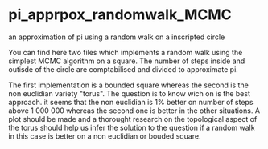 # pi_apprpox_randomwalk_MCMC
an approximation of pi using a random walk on a inscripted circle

You can find here two files which implements a random walk using the simplest MCMC algorithm on a square. 
The number of steps inside and outisde of the circle are comptabilised and divided to approximate pi.

The first implementation is a bounded square whereas the second is the non euclidian variety "torus". 
The question is to know wich on is the best approach. it seems that the non euclidian is 1% better
on number of steps above 1 000 000 whereas the second one is better in the other situations. 
A plot should be made and a thorought research on the topological aspect of the torus should help us infer the
solution to the question if a random walk in this case is better on a non euclidian or bouded square. 
